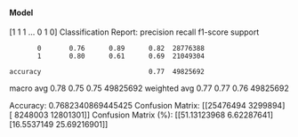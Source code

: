 #### Model
[1 1 1 ... 0 1 0]
Classification Report:
              precision    recall  f1-score   support

           0       0.76      0.89      0.82  28776388
           1       0.80      0.61      0.69  21049304

    accuracy                           0.77  49825692
   macro avg       0.78      0.75      0.75  49825692
weighted avg       0.77      0.77      0.76  49825692

Accuracy: 0.7682340869445425
Confusion Matrix:
[[25476494  3299894]
 [ 8248003 12801301]]
Confusion Matrix (%):
[[51.13123968  6.62287641]
 [16.5537149  25.69216901]]
